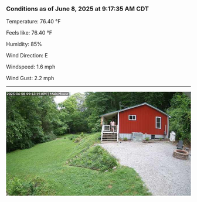 ### Conditions as of June 8, 2025 at 9:17:35 AM CDT 

Temperature: 76.40 &deg;F

Feels like: 76.40 &deg;F

Humidity: 85%

Wind Direction: E

Windspeed: 1.6 mph

Wind Gust: 2.2 mph

---

<img src="./images/latest.jpeg"/>

